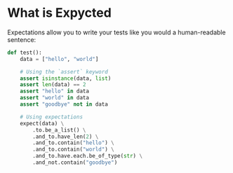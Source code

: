 # What is Expycted

Expectations allow you to write your tests like you would a human-readable sentence:

```python
def test():
    data = ["hello", "world"]

    # Using the `assert` keyword
    assert isinstance(data, list)
    assert len(data) == 2
    assert "hello" in data
    assert "world" in data
    assert "goodbye" not in data

    # Using expectations
    expect(data) \
        .to.be_a_list() \
        .and_to.have_len(2) \
        .and_to.contain("hello") \
        .and_to.contain("world") \
        .and_to.have.each.be_of_type(str) \
        .and_not.contain("goodbye")
```
